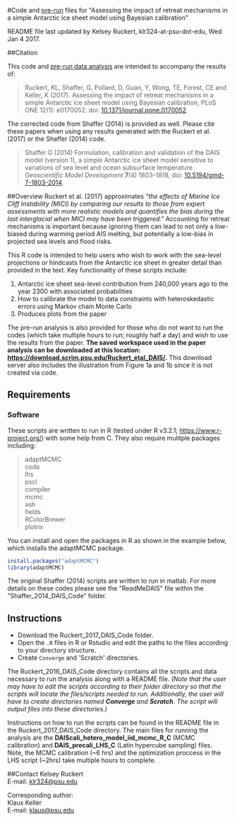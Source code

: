 #Code and <a href="https://download.scrim.psu.edu/Ruckert_etal_DAIS/" target="_blank">pre-run</a> files for "Assessing the impact of retreat mechanisms in a simple Antarctic ice sheet model using Bayesian calibration"

README file last updated by Kelsey Ruckert, klr324-at-psu-dot-edu, Wed Jan 4 2017.

##Citation

This code and <a href="https://download.scrim.psu.edu/Ruckert_etal_DAIS/" target="_blank">pre-run data analysis</a> are intended to accompany the results of:

>Ruckert, KL, Shaffer, G, Pollard, D, Guan, Y, Wong, TE, Forest, CE and Keller, K (2017). Assessing the impact of retreat mechanisms in a simple Antarctic ice sheet model using Bayesian calibration, PLoS ONE 12(1): e0170052. doi: <a href="http://journals.plos.org/plosone/article?id=10.1371/journal.pone.0170052" target="_blank">10.1371/journal.pone.0170052</a>.

The corrected code from Shaffer (2014) is provided as well. Please cite these papers when using any results generated with the Ruckert et al. (2017) or the Shaffer (2014) code. 

>Shaffer G (2014) Formulation, calibration and validation of the DAIS model (version 1), a simple Antarctic ice sheet model sensitive to variations of sea level and ocean subsurface temperature _Geoscientific Model Development_ **7**(4) 1803–1818, doi: <a href="http://www.geosci-model-dev.net/7/1803/2014/" target="_blank">10.5194/gmd-7-1803-2014</a>.

##Overview
Ruckert et al. (2017) approximates *"the effects of Marine Ice Cliff Instability (MICI) by comparing our results to those from expert assessments with more realistic models and quantifies the bias during the last interglacial when MICI may have been triggered."* Accounting for retreat mechanisms is important because ignoring them can lead to not only a low-biased during warming period AIS melting, but potentially a low-bias in projected sea levels and flood risks.

This R code is intended to help users who wish to work with the sea-level projections or hindcasts from the Antarctic ice sheet in greater detail than provided in the text. Key functionality of these scripts include:

1. Antarctic ice sheet sea-level contribution from 240,000 years ago to the year 2300 with associated probabilities
2. How to calibrate the model to data constraints with heteroskedastic errors using Markov chain Monte Carlo
3. Produces plots from the paper

The pre-run analysis is also provided for those who do not want to run the codes (which take multiple hours to run; roughly half a day) and wish to use the results from the paper.
**The saved workspace used in the paper analysis can be downloaded at this location: <a href="https://download.scrim.psu.edu/Ruckert_etal_DAIS/" target="_blank">https://download.scrim.psu.edu/Ruckert_etal_DAIS/</a>.** This download server also includes the illustration from Figure 1a and 1b since it is not created via code.

## Requirements
### Software
These scripts are written to run in R (tested under R v3.2.1; https://www.r-project.org/) with some help from C. They also require mulitple packages including:  
>adaptMCMC  
coda  
lhs  
pscl  
compiler  
mcmc  
ash  
fields  
RColorBrewer  
plotrix  

You can install and open the packages in R as shown in the example below, which installs the adaptMCMC package.

```R
install.packages("adaptMCMC")
library(adaptMCMC)
``` 

The original Shaffer (2014) scripts are written to run in matlab. For more details on these codes please see the "ReadMeDAIS" file within the "Shaffer_2014_DAIS_Code" folder.

## Instructions
* Download the Ruckert_2017_DAIS_Code folder.
* Open the `.R` files in R or Rstudio and edit the paths to the files according to your directory structure.
* Create `Converge` and 'Scratch' directories.

The Ruckert_2016_DAIS_Code directory contains all the scripts and data necessary to run the analysis along with a README file. _(Note that the user may have to edit the scripts according to their folder directory so that the scripts will locate the files/scripts needed to run. Additionally, the user will have to create directories named **Converge** and **Scratch**. The script will output files into these directories.)_

Instructions on how to run the scripts can be found in the README file in the Ruckert_2017_DAIS_Code directory. The main files for running the analysis  are the **DAIScali_hetero_model_iid_mcmc_R_C** (MCMC calibration) and **DAIS_precali_LHS_C** (Latin hypercube sampling) files. Note, the MCMC calibration (~6 hrs) and the optimization proccess in the LHS script (~2hrs) take multiple hours to complete.

##Contact
Kelsey Ruckert  
E-mail: <klr324@psu.edu>  

Corresponding author:  
Klaus Keller   
E-mail: <klaus@psu.edu>

